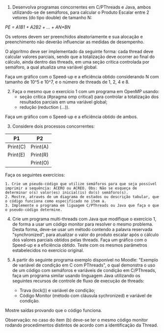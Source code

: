 1. Desenvolva programas concorrentes em C/PThreads e Java, ambos utilizando-se de semáforos, para calcular o Produto Escalar entre 2 vetores (do tipo double) de tamanho N:

_PE = A1*B1 + A2*B2 + ... + AN*BN_

Os vetores devem ser preenchidos aleatoriamente e sua alocação e preenchimento não deverão influenciar as medidas de desempenho.

O algoritmo deve ser implementado da seguinte forma: cada thread deve calcular valores parciais, sendo que a totalização deve ocorrer ao final do cálculo, ainda dentro das threads, em uma seção crítica controlada por semáforo, a qual atualiza uma variável global.

Faça um gráfico com o Speed-up e a eficiência obtido considerando N com tamanho de 10^5 e 10^7, e o número de threads de 1, 2, 4 e 8.

2. Faça o mesmo que o exercício 1 com um programa em OpenMP usando:
    * seção crítica (#pragma omp critical) para controlar a totalização dos resultados parciais em uma variável global;
    * redução (reduction (...)).

Faça um gráfico com o Speed-up e a eficiência obtido de ambos.

3. Considere dois processos concorrentes:

|    P1    |    P2    |
|----------|----------|
| Print(C) | Print(A) |
| Print(E) | Print(R) |
|          | Print(O) |

Faça os seguintes exercícios:

    1. Crie um pseudo-código que utilize semáforos para que seja possível imprimir a sequência: ACERO ou ACREO. Obs: Não se esqueça de determinar o(s) valor(es) inicial(is) do(s) semáforo(s).
    2. Mostre, através de um diagrama de estados ou descrição tabular, que o código funciona como especificado no item a.
    3. Implemente o programa em liguagem C/PThreads ou Java que faça o que o pseudo-código determine.

4. Crie um programa multi-threads com Java que modifique o exercício 1, de forma a usar um código monitor para resolver o mesmo problema. Desta forma, deve-se usar um método contendo a palavra reservada "synchronized", para atualizar o valor do produto escalar após o cálculo dos valores parciais obtidos pelas threads. Faça um gráfico com o Speed-up e a eficiência obtido. Teste com os mesmos parâmetros estabelecidos no exercício original.

5. A partir do seguinte programa exemplo disponível no Moodle: "Exemplo de variável de condição em C com PThreads", o qual demonstra o uso de um código com semáforos e variáveis de condição em C/PThreads, faça um programa similar usando linguagem Java utilizando os seguintes recursos de controle de fluxo de execução de threads:
    * Trava (lock()) e variável de condição;
    * Código Monitor (método com cláusula sychronized) e variável de condição.

Mostre saídas provando que o código funciona.

Observação: no caso do item (b) deve-se ter o mesmo código monitor rodando procedimentos distintos de acordo com a identificação da Thread.
